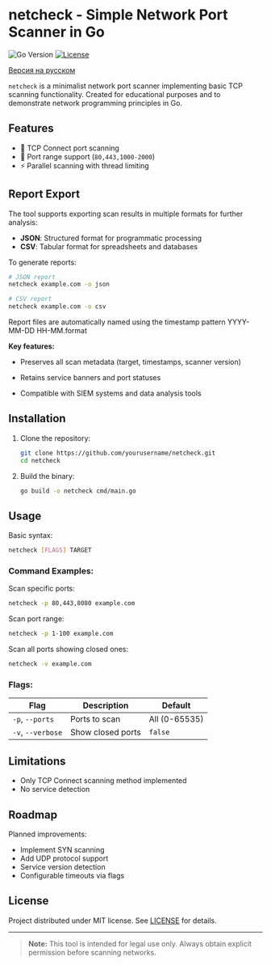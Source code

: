 # netcheck - Simple Network Port Scanner in Go

![Go Version](https://img.shields.io/badge/go-1.18%2B-blue)
[![License](https://img.shields.io/badge/license-MIT-green)](LICENSE)

[Версия на русском](https://github.com/Ademun/netcheck/blob/main/README.ru.md)

`netcheck` is a minimalist network port scanner implementing basic TCP scanning functionality. Created for educational purposes and to demonstrate network programming principles in Go.

## Features

- 📡 TCP Connect port scanning
- 🔢 Port range support (`80,443,1000-2000`)
- ⚡ Parallel scanning with thread limiting

## Report Export

The tool supports exporting scan results in multiple formats for further analysis:

- **JSON**: Structured format for programmatic processing
- **CSV**: Tabular format for spreadsheets and databases

To generate reports:
```bash
# JSON report
netcheck example.com -o json

# CSV report
netcheck example.com -o csv
```
Report files are automatically named using the timestamp pattern YYYY-MM-DD HH-MM.format

**Key features:**

- Preserves all scan metadata (target, timestamps, scanner version)

- Retains service banners and port statuses

- Compatible with SIEM systems and data analysis tools

## Installation

1. Clone the repository:
   ```bash
   git clone https://github.com/yourusername/netcheck.git
   cd netcheck
   ```

2. Build the binary:
   ```bash
   go build -o netcheck cmd/main.go
   ```


## Usage

Basic syntax:
```bash
netcheck [FLAGS] TARGET
```

### Command Examples:

Scan specific ports:
```bash
netcheck -p 80,443,8080 example.com 
```

Scan port range:
```bash
netcheck -p 1-100 example.com
```

Scan all ports showing closed ones:
```bash
netcheck -v example.com
```

### Flags:
| Flag       | Description                          | Default      |
|------------|-------------------------------------|--------------|
| `-p`, `--ports` | Ports to scan                      | All (0-65535)|
| `-v`, `--verbose` | Show closed ports                 | `false`      |


## Limitations

- Only TCP Connect scanning method implemented
- No service detection

## Roadmap

Planned improvements:
- Implement SYN scanning
- Add UDP protocol support
- Service version detection
- Configurable timeouts via flags

## License

Project distributed under MIT license. See [LICENSE](LICENSE) for details.

---

> **Note:** This tool is intended for legal use only. Always obtain explicit permission before scanning networks.